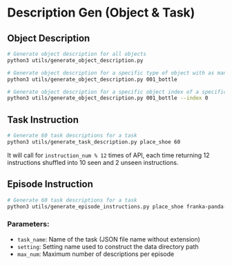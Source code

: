 # Description Gen (Object & Task)

## Object Description

```bash
# Generate object description for all objects
python3 utils/generate_object_description.py

# Generate object description for a specific type of object with as many objects as this class contains
python3 utils/generate_object_description.py 001_bottle

# Generate object description for a specific object index of a specific type of object
python3 utils/generate_object_description.py 001_bottle --index 0
```

## Task Instruction

```bash
# Generate 60 task descriptions for a task
python3 utils/generate_task_description.py place_shoe 60
```

It will call for `instruction_num % 12` times of API, each time returning 12 instructions shuffled into 10 seen and 2 unseen instructions.

## Episode Instruction

```bash
# Generate 60 task descriptions for a task
python3 utils/generate_episode_instructions.py place_shoe franka-panda-D435 1000
```

### Parameters:
- `task_name`: Name of the task (JSON file name without extension)
- `setting`: Setting name used to construct the data directory path
- `max_num`: Maximum number of descriptions per episode
    